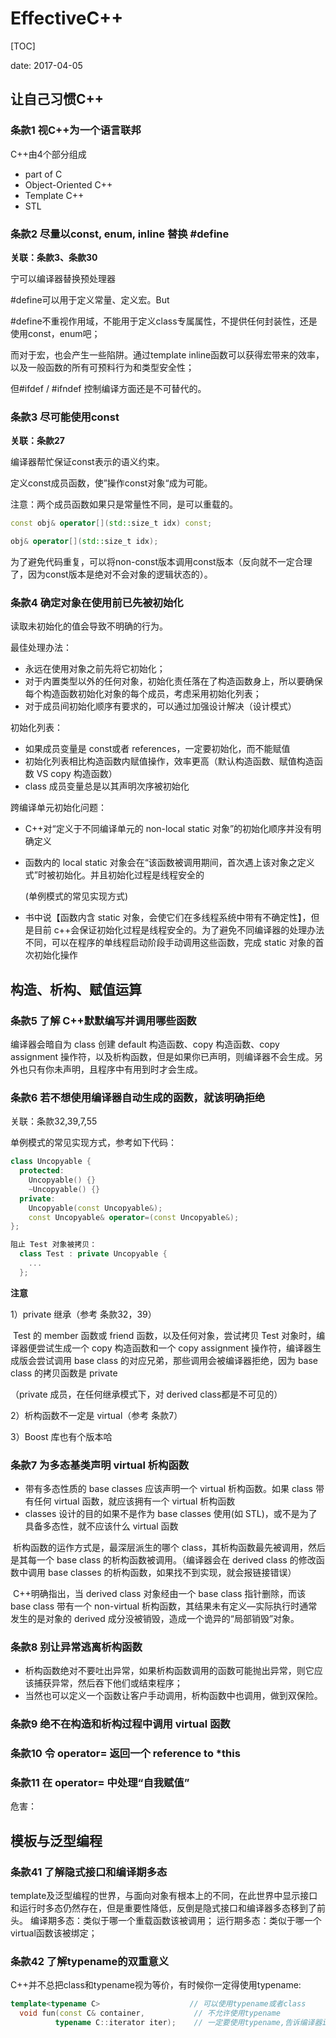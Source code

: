 # EffectiveC++

[TOC]

date: 2017-04-05

## 让自己习惯C++

### 条款1 视C++为一个语言联邦

C++由4个部分组成

+ part of C
+ Object-Oriented C++
+ Template C++
+ STL

### 条款2 尽量以const, enum, inline 替换 #define

**关联：条款3、条款30**

宁可以编译器替换预处理器

\#define可以用于定义常量、定义宏。But

\#define不重视作用域，不能用于定义class专属属性，不提供任何封装性，还是使用const，enum吧；

而对于宏，也会产生一些陷阱。通过template inline函数可以获得宏带来的效率，以及一般函数的所有可预料行为和类型安全性；

但\#ifdef / \#ifndef 控制编译方面还是不可替代的。

### 条款3 尽可能使用const

**关联：条款27**

编译器帮忙保证const表示的语义约束。

定义const成员函数，使”操作const对象“成为可能。

注意：两个成员函数如果只是常量性不同，是可以重载的。

```c++
const obj& operator[](std::size_t idx) const;

obj& operator[](std::size_t idx);

```

​        为了避免代码重复，可以将non-const版本调用const版本（反向就不一定合理了，因为const版本是绝对不会对象的逻辑状态的）。

### 条款4 确定对象在使用前已先被初始化

读取未初始化的值会导致不明确的行为。

最佳处理办法：

+ 永远在使用对象之前先将它初始化；
+ 对于内置类型以外的任何对象，初始化责任落在了构造函数身上，所以要确保每个构造函数初始化对象的每个成员，考虑采用初始化列表；
+ 对于成员间初始化顺序有要求的，可以通过加强设计解决（设计模式）

初始化列表：

+ 如果成员变量是 const或者 references，一定要初始化，而不能赋值
+ 初始化列表相比构造函数内赋值操作，效率更高（默认构造函数、赋值构造函数 VS copy 构造函数）
+ class 成员变量总是以其声明次序被初始化

跨编译单元初始化问题：

+ C++对“定义于不同编译单元的 non-local  static 对象”的初始化顺序并没有明确定义

+ 函数内的 local static 对象会在“该函数被调用期间，首次遇上该对象之定义式”时被初始化。并且初始化过程是线程安全的

  (单例模式的常见实现方式)

+ 书中说【函数内含 static 对象，会使它们在多线程系统中带有不确定性】，但是目前 c++会保证初始化过程是线程安全的。为了避免不同编译器的处理办法不同，可以在程序的单线程启动阶段手动调用这些函数，完成 static 对象的首次初始化操作

## 构造、析构、赋值运算

### 条款5 了解 C++默默编写并调用哪些函数

编译器会暗自为 class 创建 default 构造函数、copy 构造函数、copy assignment 操作符，以及析构函数，但是如果你已声明，则编译器不会生成。另外也只有你未声明，且程序中有用到时才会生成。

### 条款6 若不想使用编译器自动生成的函数，就该明确拒绝

关联：条款32,39,7,55

单例模式的常见实现方式，参考如下代码：

```c++
class Uncopyable {
  protected:
  	Uncopyable() {}
  	~Uncopyable() {}
  private:
  	Uncopyable(const Uncopyable&);
  	const Uncopyable& operator=(const Uncopyable&);
};

阻止 Test 对象被拷贝：
  class Test : private Uncopyable {
    ...
  };
```

**注意**

1）private 继承（参考 条款32，39）

​	Test 的 member 函数或 friend 函数，以及任何对象，尝试拷贝 Test 对象时，编译器便尝试生成一个 copy 构造函数和一个 copy assignment 操作符，编译器生成版会尝试调用 base class 的对应兄弟，那些调用会被编译器拒绝，因为 base class 的拷贝函数是 private 

（private 成员，在任何继承模式下，对 derived class都是不可见的）

2）析构函数不一定是 virtual（参考 条款7）

3）Boost 库也有个版本哈

### 条款7 为多态基类声明 virtual 析构函数

+ 带有多态性质的 base classes 应该声明一个 virtual 析构函数。如果 class 带有任何 virtual 函数，就应该拥有一个 virtual 析构函数
+ classes 设计的目的如果不是作为 base classes 使用(如 STL)，或不是为了具备多态性，就不应该什么 virtual 函数

​       析构函数的运作方式是，最深层派生的哪个 class，其析构函数最先被调用，然后是其每一个 base class 的析构函数被调用。（编译器会在 derived class 的修改函数中调用 base classes 的析构函数，如果找不到实现，就会报链接错误）

​	C++明确指出，当 derived class 对象经由一个 base class 指针删除，而该 base class 带有一个 non-virtual 析构函数，其结果未有定义—实际执行时通常发生的是对象的 derived 成分没被销毁，造成一个诡异的“局部销毁”对象。

### 条款8 别让异常逃离析构函数

+ 析构函数绝对不要吐出异常，如果析构函数调用的函数可能抛出异常，则它应该捕获异常，然后吞下他们或结束程序；
+ 当然也可以定义一个函数让客户手动调用，析构函数中也调用，做到双保险。

### 条款9 绝不在构造和析构过程中调用 virtual 函数



### 条款10 令 operator= 返回一个 reference to *this



### 条款11 在 operator= 中处理“自我赋值”

危害：









## 模板与泛型编程

### 条款41 了解隐式接口和编译期多态
template及泛型编程的世界，与面向对象有根本上的不同，在此世界中显示接口和运行时多态仍然存在，但是重要性降低，反倒是隐式接口和编译器多态移到了前头。
编译期多态：类似于哪一个重载函数该被调用；
运行期多态：类似于哪一个virtual函数该被绑定；

### 条款42 了解typename的双重意义

C++并不总把class和typename视为等价，有时候你一定得使用typename:

```c++
template<typename C>				    // 可以使用typename或者class 
  void fun(const C& container,           // 不允许使用typename
          typename C::iterator iter);    // 一定要使用typename,告诉编译器iterator是C的类型成员，非数据成员
```

